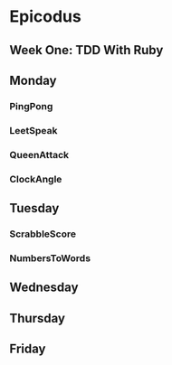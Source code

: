 # Epicodus

## Week One: TDD With Ruby 

## Monday 

### PingPong

### LeetSpeak

### QueenAttack

### ClockAngle

## Tuesday

### ScrabbleScore

### NumbersToWords

## Wednesday

## Thursday 

## Friday
